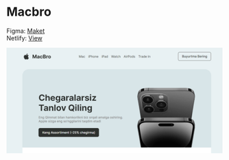 # Macbro
Figma: [Maket](https://www.figma.com/file/SonoG0q4NXKDpLPOnJ9Zjj/Macbro-Store-(Redesign)-(Community)?type=design&mode=design&t=E1E6PZdMCn1L3jQC-0)\
Netlify: [View](https://macbro-bb.netlify.app/)

![macbro](https://github.com/bekzodxudaybergenow/macbro/blob/master/design/macbro.png)
